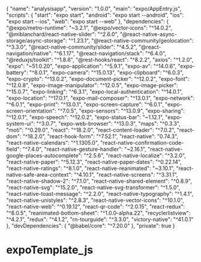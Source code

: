 {
  "name": "analysisapp",
  "version": "1.0.0",
  "main": "expo/AppEntry.js",
  "scripts": {
    "start": "expo start",
    "android": "expo start --android",
    "ios": "expo start --ios",
    "web": "expo start --web"
  },
  "dependencies": {
    "@expo/metro-runtime": "~3.2.1",
    "@expo/vector-icons": "^14.0.2",
    "@miblanchard/react-native-slider": "^2.6.0",
    "@react-native-async-storage/async-storage": "^1.23.1",
    "@react-native-community/geolocation": "^3.3.0",
    "@react-native-community/slider": "^4.5.2",
    "@react-navigation/native": "^6.1.17",
    "@react-navigation/stack": "^6.4.0",
    "@reduxjs/toolkit": "^1.8.6",
    "@rest-hooks/react": "^8.2.2",
    "axios": "^1.2.0",
    "expo": "~51.0.20",
    "expo-application": "^5.9.1",
    "expo-av": "^14.0.6",
    "expo-battery": "^8.0.1",
    "expo-camera": "^15.0.13",
    "expo-clipboard": "^6.0.3",
    "expo-crypto": "^13.0.2",
    "expo-document-picker": "^12.0.2",
    "expo-font": "^12.0.8",
    "expo-image-manipulator": "^12.0.5",
    "expo-image-picker": "^15.0.7",
    "expo-linking": "^6.3.1",
    "expo-local-authentication": "^14.0.1",
    "expo-location": "^17.0.1",
    "expo-mail-composer": "^13.0.1",
    "expo-network": "^6.0.1",
    "expo-print": "^13.0.1",
    "expo-screen-capture": "^6.0.1",
    "expo-screen-orientation": "^7.0.5",
    "expo-sensors": "^13.0.9",
    "expo-sharing": "^12.0.1",
    "expo-speech": "^12.0.2",
    "expo-status-bar": "~1.12.1",
    "expo-system-ui": "^3.0.7",
    "expo-web-browser": "^13.0.3",
    "maps": "^0.3.3",
    "moti": "^0.29.0",
    "react": "^18.2.0",
    "react-content-loader": "^7.0.2",
    "react-dom": "^18.2.0",
    "react-hook-form": "^7.52.1",
    "react-native": "0.74.3",
    "react-native-calendars": "^1.1305.0",
    "react-native-confirmation-code-field": "^7.4.0",
    "react-native-gesture-handler": "~2.16.1",
    "react-native-google-places-autocomplete": "^2.5.6",
    "react-native-localize": "^3.2.0",
    "react-native-paper": "^5.12.3",
    "react-native-paper-dates": "^0.22.14",
    "react-native-ratings": "^8.1.0",
    "react-native-reanimated": "~3.10.1",
    "react-native-safe-area-context": "^4.10.1",
    "react-native-screens": "^3.31.1",
    "react-native-shadow-2": "^7.1.0",
    "react-native-shared-element": "^0.8.9",
    "react-native-svg": "^15.2.0",
    "react-native-svg-transformer": "^1.5.0",
    "react-native-toast-message": "^2.2.0",
    "react-native-typography": "^1.4.1",
    "react-native-unistyles": "^2.8.3",
    "react-native-vector-icons": "^10.1.0",
    "react-native-web": "^0.19.12",
    "react-qr-code": "^2.0.15",
    "react-redux": "^8.0.5",
    "reanimated-bottom-sheet": "^1.0.0-alpha.22",
    "recyclerlistview": "^4.2.1",
    "redux": "^4.1.2",
    "rn-tourguide": "^3.3.0",
    "victory-native": "^41.0.1"
  },
  "devDependencies": {
    "@babel/core": "^7.20.0"
  },
  "private": true
}


# expoTemplate_js
